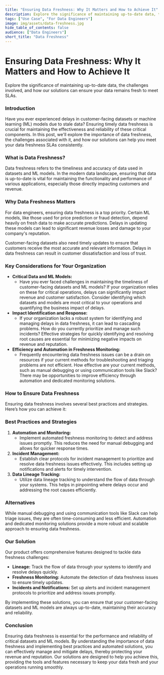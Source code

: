```yaml
---
title: "Ensuring Data Freshness: Why It Matters and How to Achieve It"
description: Explore the significance of maintaining up-to-date data, the challenges involved, and how our solutions can ensure your data remains fresh to meet SLAs.
tags: ["Use Case", "For Data Engineers"]
image: img/assets/data-freshness.jpg
hide_table_of_contents: false
audience: ["Data Engineers"]
short_title: "Data Freshness"
---
```


# Ensuring Data Freshness: Why It Matters and How to Achieve It

Explore the significance of maintaining up-to-date data, the challenges involved, and how our solutions can ensure your data remains fresh to meet SLAs.

<!--truncate-->

### Introduction

Have you ever experienced delays in customer-facing datasets or machine learning (ML) models due to stale data? Ensuring timely data freshness is crucial for maintaining the effectiveness and reliability of these critical components. In this post, we'll explore the importance of data freshness, the challenges associated with it, and how our solutions can help you meet your data freshness SLAs consistently.

### What is Data Freshness?

Data freshness refers to the timeliness and accuracy of data used in datasets and ML models. In the modern data landscape, ensuring that data is up-to-date is vital for maintaining the functionality and performance of various applications, especially those directly impacting customers and revenue.

### Why Data Freshness Matters

For data engineers, ensuring data freshness is a top priority. Certain ML models, like those used for price prediction or fraud detection, depend heavily on fresh data to make accurate predictions. Delays in updating these models can lead to significant revenue losses and damage to your company's reputation.

Customer-facing datasets also need timely updates to ensure that customers receive the most accurate and relevant information. Delays in data freshness can result in customer dissatisfaction and loss of trust.

### Key Considerations for Your Organization

- **Critical Data and ML Models:**
  - Have you ever faced challenges in maintaining the timeliness of customer-facing datasets and ML models? If your organization relies on these for critical operations, delays can significantly impact revenue and customer satisfaction. Consider identifying which datasets and models are most critical to your operations and quantifying the business impact of delays.
- **Impact Identification and Response:**
  - If your organization lacks a robust system for identifying and managing delays in data freshness, it can lead to cascading problems. How do you currently prioritize and manage such incidents? Effective strategies for quickly identifying and resolving root causes are essential for minimizing negative impacts on revenue and reputation.
- **Efficiency and Automation in Freshness Monitoring:**
  - Frequently encountering data freshness issues can be a drain on resources if your current methods for troubleshooting and triaging problems are not efficient. How effective are your current methods, such as manual debugging or using communication tools like Slack? There may be opportunities to improve efficiency through automation and dedicated monitoring solutions.

### How to Ensure Data Freshness

Ensuring data freshness involves several best practices and strategies. Here’s how you can achieve it:

### Best Practices and Strategies

1. **Automation and Monitoring:**
   - Implement automated freshness monitoring to detect and address issues promptly. This reduces the need for manual debugging and allows for quicker response times.
2. **Incident Management:**
   - Establish clear protocols for incident management to prioritize and resolve data freshness issues effectively. This includes setting up notifications and alerts for timely intervention.
3. **Data Lineage Tracking:**
   - Utilize data lineage tracking to understand the flow of data through your systems. This helps in pinpointing where delays occur and addressing the root causes efficiently.

### Alternatives

While manual debugging and using communication tools like Slack can help triage issues, they are often time-consuming and less efficient. Automation and dedicated monitoring solutions provide a more robust and scalable approach to ensuring data freshness.

### Our Solution

Our product offers comprehensive features designed to tackle data freshness challenges:

- **Lineage:** Track the flow of data through your systems to identify and resolve delays quickly.
- **Freshness Monitoring:** Automate the detection of data freshness issues to ensure timely updates.
- **Incidents and Notifications:** Set up alerts and incident management protocols to prioritize and address issues promptly.

By implementing these solutions, you can ensure that your customer-facing datasets and ML models are always up-to-date, maintaining their accuracy and reliability.

### Conclusion

Ensuring data freshness is essential for the performance and reliability of critical datasets and ML models. By understanding the importance of data freshness and implementing best practices and automated solutions, you can effectively manage and mitigate delays, thereby protecting your revenue and reputation. Our solutions are designed to help you achieve this, providing the tools and features necessary to keep your data fresh and your operations running smoothly.
